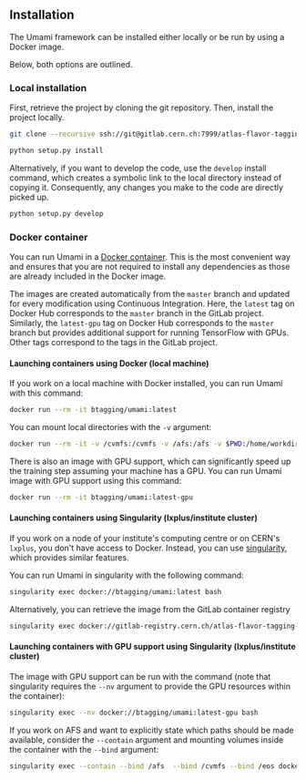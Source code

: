 ## Installation

The Umami framework can be installed either locally or be run by using a Docker image.

Below, both options are outlined.

### Local installation

First, retrieve the project by cloning the git repository. Then, install the project locally.

```bash
git clone --recursive ssh://git@gitlab.cern.ch:7999/atlas-flavor-tagging-tools/algorithms/umami.git

python setup.py install

```

Alternatively, if you want to develop the code, use the `develop` install command, which creates a symbolic link to the local directory instead of copying it.
Consequently, any changes you make to the code are directly picked up.

```bash
python setup.py develop
```

### Docker container
You can run Umami in a [Docker container](https://www.docker.com/resources/what-container). This is the most convenient way and ensures that you are not required to install any dependencies as those are already included in the Docker image.

The images are created automatically from the `master` branch and updated for every modification using Continuous Integration. Here, the `latest` tag on Docker Hub corresponds to the `master` branch in the GitLab project. Similarly, the `latest-gpu` tag on Docker Hub corresponds to the `master` branch but provides additional support for running TensorFlow with GPUs.
Other tags correspond to the tags in the GitLab project.

#### Launching containers using Docker (local machine)
If you work on a local machine with Docker installed, you can run Umami with this command:
```bash
docker run --rm -it btagging/umami:latest
```

You can mount local directories with the `-v` argument:
```bash
docker run --rm -it -v /cvmfs:/cvmfs -v /afs:/afs -v $PWD:/home/workdir btagging/umami:latest
```

There is also an image with GPU support, which can significantly speed up the training step assuming your machine has a GPU.
You can run Umami image with GPU support using this command:

```bash
docker run --rm -it btagging/umami:latest-gpu
```

#### Launching containers using Singularity (lxplus/institute cluster)
If you work on a node of your institute's computing centre or on CERN's `lxplus`, you don't have access to Docker.
Instead, you can use [singularity](https://sylabs.io/guides/3.7/user-guide/introduction.html), which provides similar features.

You can run Umami in singularity with the following command:
```bash
singularity exec docker://btagging/umami:latest bash
```

Alternatively, you can retrieve the image from the GitLab container registry
```bash
singularity exec docker://gitlab-registry.cern.ch/atlas-flavor-tagging-tools/algorithms/umami:latest bash
```

#### Launching containers with GPU support using Singularity (lxplus/institute cluster)

The image with GPU support can be run with the command (note that singularity requires the `--nv` argument to provide the GPU resources within the container):
```bash
singularity exec --nv docker://btagging/umami:latest-gpu bash
```

If you work on AFS and want to explicitly state which paths should be made available, consider the `--contain` argument and mounting volumes inside the container with the `--bind` argument:
```bash
singularity exec --contain --bind /afs  --bind /cvmfs --bind /eos docker://btagging/umami:latest bash
```
